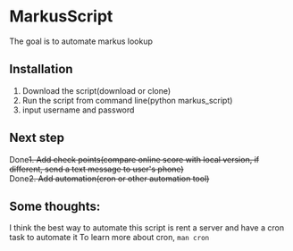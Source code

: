 # MarkusScript
The goal is to automate markus lookup

## Installation
1. Download the script(download or clone)
2. Run the script from command line(python markus_script)
3. input username and password

## Next step
Done~~1. Add check points(compare online score with local version, if different, send a text message to user's phone)~~  
Done~~2. Add automation(cron or other automation tool)~~  

## Some thoughts:  
I think the best way to automate this script is rent a server and have a cron task to automate it
To learn more about cron, `man cron`
